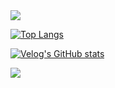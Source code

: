 <img src="https://capsule-render.vercel.app/api?type=waving&color=BDBDC8&height=150&section=header" />

[![Top Langs](https://github-readme-stats.vercel.app/api/top-langs/?username=mzznzz)](https://github.com/anuraghazra/github-readme-stats)

[![Velog's GitHub stats](https://velog-readme-stats.vercel.app/api?name=mzznzz)]([벨로그링크](https://mzznzz.tistory.com/98))


<img src="https://capsule-rende r.vercel.app/api?type=waving&color=BDBDC8&height=150&section=footer" />
